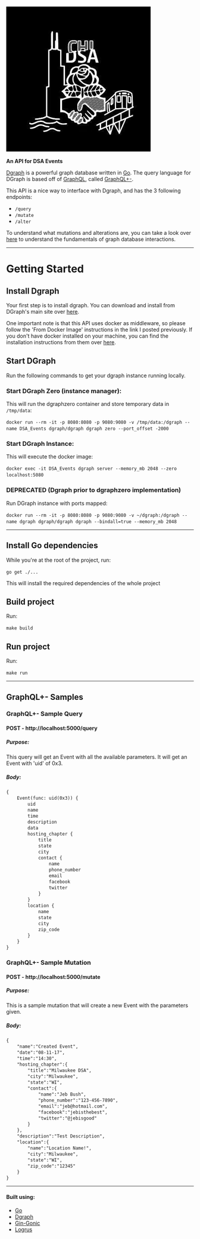 ![](/logo.jpg)

**An API for DSA Events**

[Dgraph](https://dgraph.io/) is a powerful graph database written in [Go](https://golang.org/). The query language for DGraph is based off of [GraphQL](http://graphql.org/), called [GraphQL+-](https://docs.dgraph.io/query-language/). 

This API is a nice way to interface with Dgraph, and has the 3 following endpoints:

- `/query`
- `/mutate`
- `/alter`

To understand what mutations and alterations are, you can take a look over [here](https://tour.dgraph.io/) to understand the fundamentals of graph database interactions.

---

# Getting Started

## Install Dgraph

Your first step is to install dgraph. You can download and install from DGraph's main site over [here](https://docs.dgraph.io/get-started/#step-1-install-dgraph).

One important note is that this API uses docker as middleware, so please follow the 'From Docker Image' instructions in the link I posted previously. If you don't have docker installed on your machine, you can find the installation instructions from them over [here](https://docs.docker.com/engine/installation/).

## Start DGraph

Run the following commands to get your dgraph instance running locally.

### Start DGraph Zero (instance manager):

This will run the dgraphzero container and store temporary data in `/tmp/data`:

`docker run --rm -it -p 8080:8080 -p 9080:9080 -v /tmp/data:/dgraph --name DSA_Events dgraph/dgraph dgraph zero --port_offset -2000`

### Start DGraph Instance:

This will execute the docker image:

`docker exec -it DSA_Events dgraph server --memory_mb 2048 --zero localhost:5080`

### DEPRECATED (Dgraph prior to dgraphzero implementation)
Run DGraph instance with ports mapped:

`docker run --rm -it -p 8080:8080 -p 9080:9080 -v ~/dgraph:/dgraph --name dgraph dgraph/dgraph dgraph --bindall=true --memory_mb 2048`

---

## Install Go dependencies

While you're at the root of the project, run:

`go get ./...`

This will install the required dependencies of the whole project

## Build project

Run:

`make build`

## Run project

Run:

`make run`

---

## GraphQL+- Samples

### GraphQL+- Sample Query
#### POST - http://localhost:5000/query
##### Purpose:
This query will get an Event with all the available parameters. It will get an Event with 'uid' of 0x3.
##### Body:
```
{
	Event(func: uid(0x3)) {
		uid
		name
		time
		description
		data
		hosting_chapter {
			title
			state
			city
			contact {
				name
				phone_number
				email
				facebook
				twitter
			}
		}
		location {
			name
			state
			city
			zip_code
		}
	}
}
```

### GraphQL+- Sample Mutation
#### POST - http://localhost:5000/mutate
##### Purpose:
This is a sample mutation that will create a new Event with the parameters given.
##### Body:
```
{
	"name":"Created Event",
	"date":"08-11-17",
	"time":"14:30",
	"hosting_chapter":{
		"title":"Milwaukee DSA",
		"city":"Milwaukee",
		"state":"WI",
		"contact":{
			"name":"Jeb Bush",
			"phone_number":"123-456-7890",
			"email":"jeb@hotmail.com",
			"facebook":"jebisthebest",
			"twitter":"@jebisgood"
		}
	},
	"description":"Test Description",
	"location":{
		"name":"Location Name!",
		"city":"Milwaukee",
		"state":"WI",
		"zip_code":"12345"
	}
}
```

---

#### Built using:
- [Go](https://golang.org/doc/)
- [Dgraph](https://docs.dgraph.io/)
- [Gin-Gonic](https://gin-gonic.github.io/gin/)
- [Logrus](https://github.com/Sirupsen/logrus)
